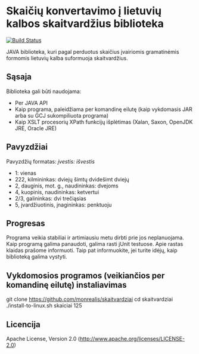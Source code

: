 # Skaičių konvertavimo į lietuvių kalbos skaitvardžius biblioteka

[![Build Status](https://travis-ci.org/monrealis/skaitvardziai.svg?branch=master)](https://travis-ci.org/monrealis/skaitvardziai)

JAVA biblioteka, kuri pagal perduotus skaičius įvairiomis gramatinėmis formomis lietuvių kalba
suformuoja skaitvardžius.

## Sąsaja
Biblioteka gali būti naudojama:
* Per JAVA API
* Kaip programa, paleidžiama per komandinę eilutę (kaip vykdomasis JAR arba su GCJ sukompiliuota programa)
* Kaip XSLT procesorių XPath funkcijų išplėtimas (Xalan, Saxon, OpenJDK JRE, Oracle JRE)

## Pavyzdžiai
Pavyzdžių formatas: *įvestis: išvestis*
* 1: vienas
* 222, kilmininkas: dviejų šimtų dvidešimt dviejų
* 2, dauginis, mot. g., naudininkas: dvejoms
* 4, kuopinis, naudininkas: ketvertui
* 2/3, galininkas: dvi trečiąsias
* 5, įvardžiuotinis, įnagininkas: penktuoju


## Progresas

Programa veikia stabiliai ir artimiausiu metu dirbti prie jos neplanuojama. Kaip programą galima panaudoti,
galima rasti jUnit testuose. Apie rastas klaidas prašome informuoti. Taip pat informuokite,
jei turite idėjų, kaip biblioteką galima vystyti.


## Vykdomosios programos (veikiančios per komandinę eilutę) instaliavimas

git clone https://github.com/monrealis/skaitvardziai
cd skaitvardziai
./install-to-linux.sh
skaiciai 125

## Licencija

Apache License, Version 2.0 (http://www.apache.org/licenses/LICENSE-2.0)
